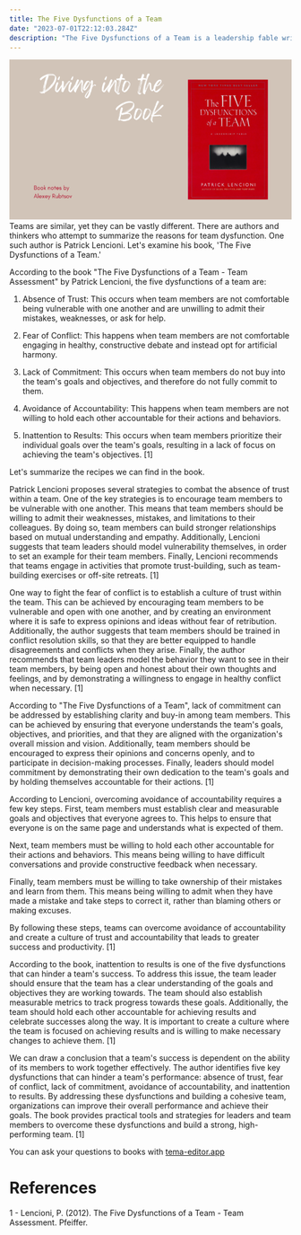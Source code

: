 ```yaml
---
title: The Five Dysfunctions of a Team
date: "2023-07-01T22:12:03.284Z"
description: "The Five Dysfunctions of a Team is a leadership fable written by Patrick Lencioni. The book outlines the many pitfalls that teams face as they seek to 'row together'. Lencioni identifies five key dysfunctions that can derail even the most talented teams: absence of trust, fear of conflict, lack of commitment, avoidance of accountability, and inattention to results. The book is a quick read, but it packs a powerful punch, offering practical advice for leaders who want to build high-performing teams."
---
```


![The Five Dysfunctions of a Team](1687274424425.png)
Teams are similar, yet they can be vastly different. There are authors and thinkers who attempt to summarize the reasons for team dysfunction. One such author is Patrick Lencioni. Let's examine his book, 'The Five Dysfunctions of a Team.'

According to the book "The Five Dysfunctions of a Team - Team Assessment" by Patrick Lencioni, the five dysfunctions of a team are:

1. Absence of Trust: This occurs when team members are not comfortable being vulnerable with one another and are unwilling to admit their mistakes, weaknesses, or ask for help.

2. Fear of Conflict: This happens when team members are not comfortable engaging in healthy, constructive debate and instead opt for artificial harmony.

3. Lack of Commitment: This occurs when team members do not buy into the team's goals and objectives, and therefore do not fully commit to them.

4. Avoidance of Accountability: This happens when team members are not willing to hold each other accountable for their actions and behaviors.

5. Inattention to Results: This occurs when team members prioritize their individual goals over the team's goals, resulting in a lack of focus on achieving the team's objectives. [1]

Let's summarize the recipes we can find in the book.

Patrick Lencioni proposes several strategies to combat the absence of trust within a team. One of the key strategies is to encourage team members to be vulnerable with one another. This means that team members should be willing to admit their weaknesses, mistakes, and limitations to their colleagues. By doing so, team members can build stronger relationships based on mutual understanding and empathy. Additionally, Lencioni suggests that team leaders should model vulnerability themselves, in order to set an example for their team members. Finally, Lencioni recommends that teams engage in activities that promote trust-building, such as team-building exercises or off-site retreats. [1]

One way to fight the fear of conflict is to establish a culture of trust within the team. This can be achieved by encouraging team members to be vulnerable and open with one another, and by creating an environment where it is safe to express opinions and ideas without fear of retribution. Additionally, the author suggests that team members should be trained in conflict resolution skills, so that they are better equipped to handle disagreements and conflicts when they arise. Finally, the author recommends that team leaders model the behavior they want to see in their team members, by being open and honest about their own thoughts and feelings, and by demonstrating a willingness to engage in healthy conflict when necessary. [1]

According to "The Five Dysfunctions of a Team", lack of commitment can be addressed by establishing clarity and buy-in among team members. This can be achieved by ensuring that everyone understands the team's goals, objectives, and priorities, and that they are aligned with the organization's overall mission and vision. Additionally, team members should be encouraged to express their opinions and concerns openly, and to participate in decision-making processes. Finally, leaders should model commitment by demonstrating their own dedication to the team's goals and by holding themselves accountable for their actions. [1]

According to Lencioni, overcoming avoidance of accountability requires a few key steps. First, team members must establish clear and measurable goals and objectives that everyone agrees to. This helps to ensure that everyone is on the same page and understands what is expected of them. 

Next, team members must be willing to hold each other accountable for their actions and behaviors. This means being willing to have difficult conversations and provide constructive feedback when necessary. 

Finally, team members must be willing to take ownership of their mistakes and learn from them. This means being willing to admit when they have made a mistake and take steps to correct it, rather than blaming others or making excuses. 

By following these steps, teams can overcome avoidance of accountability and create a culture of trust and accountability that leads to greater success and productivity. [1]

According to the book, inattention to results is one of the five dysfunctions that can hinder a team's success. To address this issue, the team leader should ensure that the team has a clear understanding of the goals and objectives they are working towards. The team should also establish measurable metrics to track progress towards these goals. Additionally, the team should hold each other accountable for achieving results and celebrate successes along the way. It is important to create a culture where the team is focused on achieving results and is willing to make necessary changes to achieve them. [1]

We can draw a conclusion that a team's success is dependent on the ability of its members to work together effectively. The author identifies five key dysfunctions that can hinder a team's performance: absence of trust, fear of conflict, lack of commitment, avoidance of accountability, and inattention to results. By addressing these dysfunctions and building a cohesive team, organizations can improve their overall performance and achieve their goals. The book provides practical tools and strategies for leaders and team members to overcome these dysfunctions and build a strong, high-performing team. [1]

You can ask your questions to books with [tema-editor.app](https://wwww.tema-editor.app)

# References

1 - Lencioni, P. (2012). The Five Dysfunctions of a Team - Team Assessment. Pfeiffer.